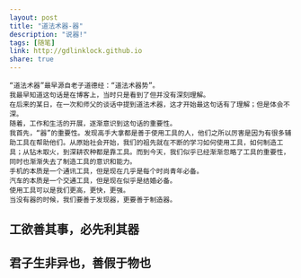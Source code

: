```yaml
---
layout: post
title: "道法术器-器"
description: "说器!"
tags: [随笔]
link: http://gdlinklock.github.io
share: true
---
```

    “道法术器”最早源自老子道德经：“道法术器势”。
    我最早知道这句话是在博客上，当时只是看到了但并没有深刻理解。
    在后来的某日，在一次和师父的谈话中提到道法术器，这才开始最这句话有了理解；但是体会不深。
	随着，工作和生活的开展，逐渐意识到这句话的重要性。
	我首先，“器”的重要性。发现高手大拿都是善于使用工具的人，他们之所以厉害是因为有很多辅助工具在帮助他们。从原始社会开始，我们的祖先就在不断的学习如何使用工具，如何制造工具；从钻木取火，到深耕农种都是靠工具。而到今天，我们似乎已经渐渐忽略了工具的重要性，同时也渐渐失去了制造工具的意识和能力。
	手机的本质是一个通讯工具，但是现在几乎是每个时尚青年必备。
	汽车的本质是一个交通工具，但是现在似乎是结婚必备。
	使用工具可以是我们更高，更快，更强。 
	当没有器的时候，我们要善于发现器，更要善于制造器。
	

工欲善其事，必先利其器
-----------

君子生非异也，善假于物也
------------

